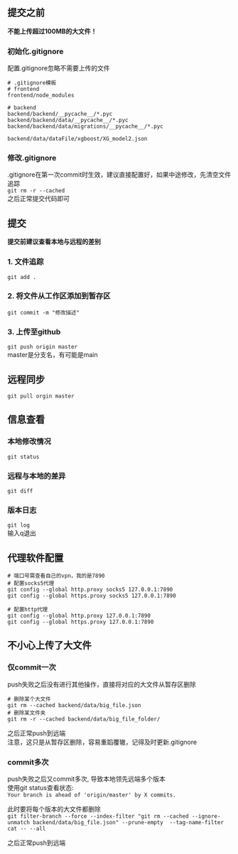 ## 提交之前  
**不能上传超过100MB的大文件！**  
### 初始化.gitignore  
配置.gitignore忽略不需要上传的文件  
```
# .gitignore模板
# frontend
frontend/node_modules

# backend
backend/backend/__pycache__/*.pyc
backend/backend/data/__pycache__/*.pyc
backend/backend/data/migrations/__pycache__/*.pyc

backend/data/dataFile/xgboost/XG_model2.json
```  

### 修改.gitignore  
.gitignore在第一次commit时生效，建议直接配置好，如果中途修改，先清空文件追踪  
`git rm -r --cached`    
之后正常提交代码即可  

## 提交  
**提交前建议查看本地与远程的差别**  
### 1. 文件追踪  
`git add .`  

### 2. 将文件从工作区添加到暂存区  
`git commit -m "修改描述"`

### 3. 上传至github
`git push origin master`  
master是分支名，有可能是main

## 远程同步  
`git pull orgin master`  

## 信息查看  
### 本地修改情况
`git status`     

### 远程与本地的差异  
`git diff`  

### 版本日志  
`git log`  
输入q退出  

## 代理软件配置  
```
# 端口号需查看自己的vpn，我的是7890
# 配置socks5代理
git config --global http.proxy socks5 127.0.0.1:7890
git config --global https.proxy socks5 127.0.0.1:7890

# 配置http代理
git config --global http.proxy 127.0.0.1:7890
git config --global https.proxy 127.0.0.1:7890
```  

## 不小心上传了大文件  
### 仅commit一次  
push失败之后没有进行其他操作，直接将对应的大文件从暂存区删除  
```
# 删除某个大文件
git rm --cached backend/data/big_file.json
# 删除某文件夹  
git rm -r --cached backend/data/big_file_folder/
```  
之后正常push到远端  
注意，这只是从暂存区删除，容易重蹈覆辙，记得及时更新.gitignore  

### commit多次  
push失败之后又commit多次, 导致本地领先远端多个版本  
使用git status查看状态:  
`Your branch is ahead of 'origin/master' by X commits.  `

此时要将每个版本的大文件都删除  
`git filter-branch --force --index-filter "git rm --cached --ignore-unmatch backend/data/big_file.json" --prune-empty  --tag-name-filter cat -- --all`  

之后正常push到远端